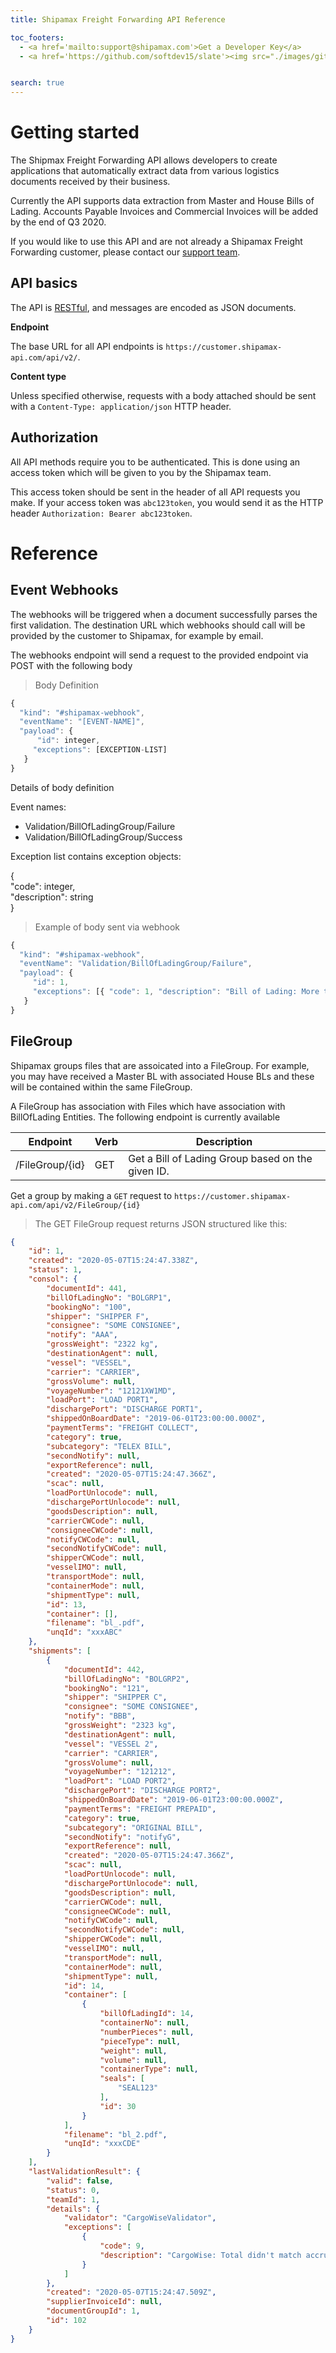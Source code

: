 ```yaml
---
title: Shipamax Freight Forwarding API Reference	

toc_footers:	
  - <a href='mailto:support@shipamax.com'>Get a Developer Key</a>	
  - <a href='https://github.com/softdev15/slate'><img src="./images/github.png"/>Contribute to these Docs</a>	


search: true	
---	
```


# Getting started	

The Shipmax Freight Forwarding API allows developers to create applications that automatically extract data from various logistics documents received by their business.

Currently the API supports data extraction from Master and House Bills of Lading. Accounts Payable Invoices and Commercial Invoices will be added by the end of Q3 2020. 

If you would like to use this API and are not already a Shipamax Freight Forwarding customer, please contact our [support team](mailto:support@shipamax.com).	

## API basics

The API is [RESTful](https://en.wikipedia.org/wiki/Representational_state_transfer#Applied_to_Web_services), and messages are encoded as JSON documents.

**Endpoint**

The base URL for all API endpoints is `https://customer.shipamax-api.com/api/v2/`.

**Content type**

Unless specified otherwise, requests with a body attached should be sent with a `Content-Type: application/json` HTTP header.

## Authorization

All API methods require you to be authenticated. This is done using an access token which will be given to you by the Shipamax team. 

This access token should be sent in the header of all API requests you make. If your access token was `abc123token`, you would send it as the HTTP header `Authorization: Bearer abc123token`.

# Reference

## Event Webhooks


The webhooks will be triggered when a document successfully parses the first validation. The destination URL which webhooks should call will be provided by the customer to Shipamax, for example by email.

The webhooks endpoint will send a request to the provided endpoint via POST with the following body

> Body Definition

```javascript
{
  "kind": "#shipamax-webhook",
  "eventName": "[EVENT-NAME]",
  "payload": {
      "id": integer,
     "exceptions": [EXCEPTION-LIST]
   }
}
```

Details of body definition

Event names:

- Validation/BillOfLadingGroup/Failure
- Validation/BillOfLadingGroup/Success

Exception list contains exception objects:

{  
 "code": integer,  
 "description": string  
}  

> Example of body sent via webhook

```javascript
{
  "kind": "#shipamax-webhook",
  "eventName": "Validation/BillOfLadingGroup/Failure",
  "payload": {
     "id": 1,
     "exceptions": [{ "code": 1, "description": "Bill of Lading: More than one MBL in group" }]
   } 
}
```

## FileGroup

Shipamax groups files that are assoicated into a FileGroup. For example, you may have received a Master BL with associated House BLs and these will be contained within the same FileGroup. 

A FileGroup has association with Files which have association with BillOfLading Entities. The following endpoint is currently available

| Endpoint                   | Verb | Description                                                 |
| -------------------------- | ---- | ----------------------------------------------------------- |
| /FileGroup/{id}            | GET  | Get a Bill of Lading Group based on the given ID.           |

Get a group by making a `GET` request to `https://customer.shipamax-api.com/api/v2/FileGroup/{id}`

> The GET FileGroup request returns JSON structured like this:

```json
{
    "id": 1,
    "created": "2020-05-07T15:24:47.338Z",
    "status": 1,
    "consol": {
        "documentId": 441,
        "billOfLadingNo": "BOLGRP1",
        "bookingNo": "100",
        "shipper": "SHIPPER F",
        "consignee": "SOME CONSIGNEE",
        "notify": "AAA",
        "grossWeight": "2322 kg",
        "destinationAgent": null,
        "vessel": "VESSEL",
        "carrier": "CARRIER",
        "grossVolume": null,
        "voyageNumber": "12121XW1MD",
        "loadPort": "LOAD PORT1",
        "dischargePort": "DISCHARGE PORT1",
        "shippedOnBoardDate": "2019-06-01T23:00:00.000Z",
        "paymentTerms": "FREIGHT COLLECT",
        "category": true,
        "subcategory": "TELEX BILL",
        "secondNotify": null,
        "exportReference": null,
        "created": "2020-05-07T15:24:47.366Z",
        "scac": null,
        "loadPortUnlocode": null,
        "dischargePortUnlocode": null,
        "goodsDescription": null,
        "carrierCWCode": null,
        "consigneeCWCode": null,
        "notifyCWCode": null,
        "secondNotifyCWCode": null,
        "shipperCWCode": null,
        "vesselIMO": null,
        "transportMode": null,
        "containerMode": null,
        "shipmentType": null,
        "id": 13,
        "container": [],
        "filename": "bl_.pdf",
        "unqId": "xxxABC"
    },
    "shipments": [
        {
            "documentId": 442,
            "billOfLadingNo": "BOLGRP2",
            "bookingNo": "121",
            "shipper": "SHIPPER C",
            "consignee": "SOME CONSIGNEE",
            "notify": "BBB",
            "grossWeight": "2323 kg",
            "destinationAgent": null,
            "vessel": "VESSEL 2",
            "carrier": "CARRIER",
            "grossVolume": null,
            "voyageNumber": "121212",
            "loadPort": "LOAD PORT2",
            "dischargePort": "DISCHARGE PORT2",
            "shippedOnBoardDate": "2019-06-01T23:00:00.000Z",
            "paymentTerms": "FREIGHT PREPAID",
            "category": true,
            "subcategory": "ORIGINAL BILL",
            "secondNotify": "notifyG",
            "exportReference": null,
            "created": "2020-05-07T15:24:47.366Z",
            "scac": null,
            "loadPortUnlocode": null,
            "dischargePortUnlocode": null,
            "goodsDescription": null,
            "carrierCWCode": null,
            "consigneeCWCode": null,
            "notifyCWCode": null,
            "secondNotifyCWCode": null,
            "shipperCWCode": null,
            "vesselIMO": null,
            "transportMode": null,
            "containerMode": null,
            "shipmentType": null,
            "id": 14,
            "container": [
                {
                    "billOfLadingId": 14,
                    "containerNo": null,
                    "numberPieces": null,
                    "pieceType": null,
                    "weight": null,
                    "volume": null,
                    "containerType": null,
                    "seals": [
                        "SEAL123"
                    ],
                    "id": 30
                }
            ],
            "filename": "bl_2.pdf",
            "unqId": "xxxCDE"
        }
    ],
    "lastValidationResult": {
        "valid": false,
        "status": 0,
        "teamId": 1,
        "details": {
            "validator": "CargoWiseValidator",
            "exceptions": [
                {
                    "code": 9,
                    "description": "CargoWise: Total didn't match accruals"
                }
            ]
        },
        "created": "2020-05-07T15:24:47.509Z",
        "supplierInvoiceId": null,
        "documentGroupId": 1,
        "id": 102
    }
}
```

